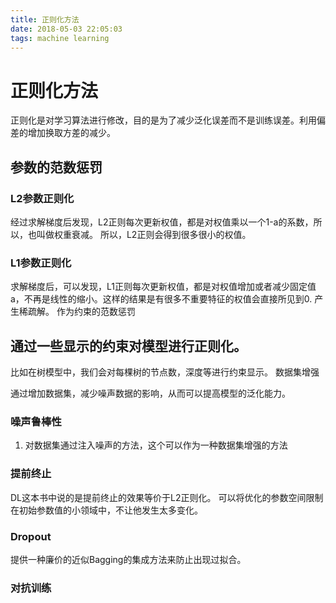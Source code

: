 ```yaml
---
title: 正则化方法
date: 2018-05-03 22:05:03
tags: machine learning
---
```

# 正则化方法
正则化是对学习算法进行修改，目的是为了减少泛化误差而不是训练误差。利用偏差的增加换取方差的减少。
## 参数的范数惩罚

### L2参数正则化 
经过求解梯度后发现，L2正则每次更新权值，都是对权值乘以一个1-a的系数，所以，也叫做权重衰减。 
所以，L2正则会得到很多很小的权值。
### L1参数正则化 
求解梯度后，可以发现，L1正则每次更新权值，都是对权值增加或者减少固定值a，不再是线性的缩小。这样的结果是有很多不重要特征的权值会直接所见到0. 产生稀疏解。
作为约束的范数惩罚

## 通过一些显示的约束对模型进行正则化。 
比如在树模型中，我们会对每棵树的节点数，深度等进行约束显示。
数据集增强

通过增加数据集，减少噪声数据的影响，从而可以提高模型的泛化能力。
### 噪声鲁棒性

1. 对数据集通过注入噪声的方法，这个可以作为一种数据集增强的方法
### 提前终止

DL这本书中说的是提前终止的效果等价于L2正则化。 
可以将优化的参数空间限制在初始参数值的小领域中，不让他发生太多变化。
### Dropout

提供一种廉价的近似Bagging的集成方法来防止出现过拟合。
### 对抗训练
